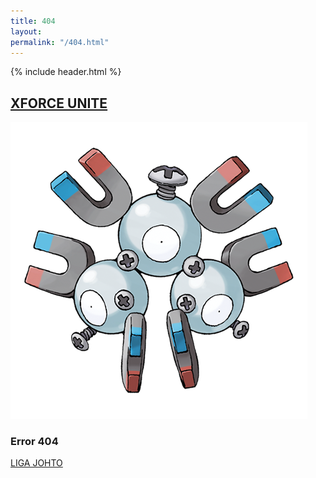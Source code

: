 ```yaml
---
title: 404
layout:
permalink: "/404.html"
---
```

<html lang="{{ page.lang | default: site.lang | default: " en " }}">
{% include header.html %}

<body class="bg-dark">

  <div class="container-fluid">
   <div class="row text-dark py-3">
   <div class="col-2"></div>
        <div class="col-8 text-center"><a class="navbar-brand text-white" href="/"><h2>XFORCE UNITE</h2></a></div>
        <div class="col-2"></div>
    </div>    
  </div>

<div class="container mt-5">
    <div class="row text-white">
        <div class="col-12 col-xl-2"></div>
        <div class="col-12 col-xl-8">
            <div class="container text-center text-white mb-5">    
                <img class="img-fluid" src="/assets/img/pokemon/082.png"  alt="">
                <h3>Error 404</h3>
            </div>
            <div class="container text-center">  <a class="btn btn-primary" href="/liga-johto.html" role="button">LIGA JOHTO</a></div>
        </div>
        <div class="col-12 col-xl-2"></div>
    </div>
</div>


<script src="https://cdn.jsdelivr.net/npm/bootstrap@5.3.3/dist/js/bootstrap.bundle.min.js" integrity="sha384-YvpcrYf0tY3lHB60NNkmXc5s9fDVZLESaAA55NDzOxhy9GkcIdslK1eN7N6jIeHz" crossorigin="anonymous"></script>

</body>
</html>